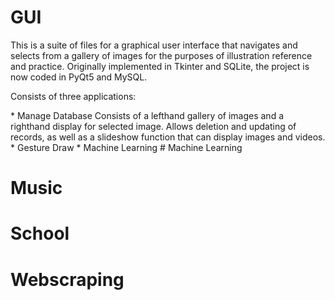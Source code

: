 # GUI
This is a suite of files for a graphical user interface that navigates and selects from a gallery of images for the purposes of illustration reference and practice. Originally implemented in Tkinter and SQLite, the project is now coded in PyQt5 and MySQL.
<p>Consists of three applications:</p>
* Manage Database
Consists of a lefthand gallery of images and a righthand display for selected image. Allows deletion and updating of records, as well as a slideshow function that can display images and videos.
* Gesture Draw
* Machine Learning
# Machine Learning

# Music

# School

# Webscraping
